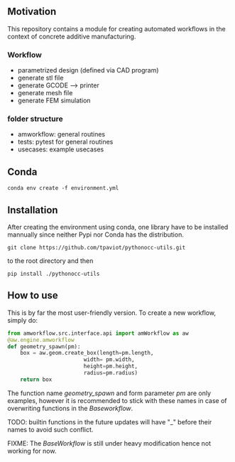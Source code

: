 ## Motivation

This repository contains a module for creating automated workflows in the context of concrete additive manufacturing.

### Workflow
* parametrized design (defined via CAD program)
* generate stl file 
* generate GCODE --> printer
* generate mesh file
* generate FEM simulation

### folder structure
* amworkflow: general routines
* tests: pytest for general routines
* usecases: example usecases


## Conda
```conda env create -f environment.yml```

## Installation
After creating the environment using conda, one library have to be installed mannually since neither Pypi nor Conda has the distribution.

```git clone https://github.com/tpaviot/pythonocc-utils.git```

to the root directory and then

```pip install ./pythonocc-utils```

## How to use
This is by far the most user-friendly version. To create a new workflow, simply do:
```python
from amworkflow.src.interface.api import amWorkflow as aw
@aw.engine.amworkflow
def geometry_spawn(pm):
    box = aw.geom.create_box(length=pm.length,
                        width= pm.width,
                        height=pm.height,
                        radius=pm.radius)
    return box
```
The function name *geometry_spawn* and form parameter *pm* are only examples, however it is recommended to stick with these names in case of overwriting functions in the *Baseworkflow*. 

TODO: builtin functions in the future updates will have "_" before their names to avoid such conflict.

FIXME: The *BaseWorkflow* is still under heavy modification hence not working for now.

